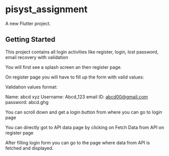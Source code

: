# pisyst_assignment

A new Flutter project.

## Getting Started

This project contains all login activities like register, login, lost password, email recovery with validation

You will first see a splash screen an then register page.

On register page you will have to fill up the form with valid values:

Validation values format: 

Name: abcd xyz
Username: Abcd_123
email ID: abcd00@gmail.com
password: abcd.ghg


You can scroll down and get a login button from where you can go to login page

You can directly got to API data page by clicking on Fetch Data from API on register page

After filling login form you can go to the page where data from API is fetched and displayed.
